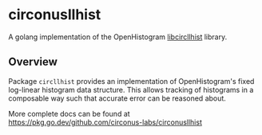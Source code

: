 # circonusllhist
A golang implementation of the OpenHistogram [libcircllhist](https://github.com/openhistogram/libcircllhist) library.

## Overview
Package `circllhist` provides an implementation of OpenHistogram's fixed log-linear histogram data structure.  This allows tracking 
of histograms in a composable way such that accurate error can be reasoned about.

More complete docs can be found at https://pkg.go.dev/github.com/circonus-labs/circonusllhist
